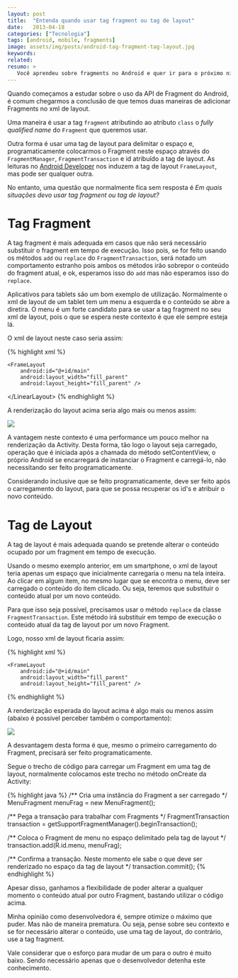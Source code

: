 ```yaml
---
layout: post
title:  "Entenda quando usar tag fragment ou tag de layout"
date:   2013-04-18
categories: ["Tecnologia"]
tags: [android, mobile, fragments]
image: assets/img/posts/android-tag-fragment-tag-layout.jpg
keywords:
related:
resumo: >
   Você aprendeu sobre fragments no Android e quer ir para o próximo nível no quesito conhecimento sobre esta ferramenta bacana que temos no Android. Então venha ver este detalhe incrível sobre para que serve a tag fragment e quando usá-la.
---
```

Quando começamos a estudar sobre o uso da API de Fragment do Android, é comum chegarmos a conclusão de que temos duas maneiras de adicionar Fragments no xml de layout.

Uma maneira é usar a tag `fragment` atributindo ao atributo `class` o _fully qualified name_ do `Fragment` que queremos usar.

Outra forma é usar uma tag de layout para delimitar o espaço e, programaticamente colocarmos o Fragment neste espaço através do `FragmentManager`, `FragmentTransaction` e id atribuído a tag de layout. As leituras no <a title="Android Developer" href="developer.android.com" target="_blank">Android Developer</a> nos induzem a tag de layout `FrameLayout`, mas pode ser qualquer outra.

No entanto, uma questão que normalmente fica sem resposta é _Em quais situações devo usar tag fragment ou tag de layout?_

<h1>Tag Fragment</h1>

A tag fragment é mais adequada em casos que não será necessário substituir o fragment em tempo de execução. Isso pois, se for feito usando os métodos `add` ou `replace` do `FragmentTransaction`, será notado um comportamento estranho pois ambos os métodos irão sobrepor o conteúdo do fragment atual, e ok, esperamos isso do `add` mas não esperamos isso do `replace`.

Aplicativos para tablets são um bom exemplo de utilização. Normalmente o xml de layout de um tablet tem um menu a esquerda e o conteúdo se abre a diretira. O menu é um forte candidato para se usar a tag fragment no seu xml de layout, pois o que se espera neste contexto é que ele sempre esteja lá.

O xml de layout neste caso seria assim:

{% highlight xml %}
<?xml version="1.0" encoding="utf-8"?>
<LinearLayout xmlns:android="http://schemas.android.com/apk/res/android"
    xmlns:tools="http://schemas.android.com/tools"
    android:layout_width="fill_parent"
    android:layout_height="fill_parent" >

    <FrameLayout
        android:id="@+id/main"
        android:layout_width="fill_parent"
        android:layout_height="fill_parent" />

<\/LinearLayout>
{% endhighlight %}

A renderização do layout acima seria algo mais ou menos assim:

![]({{site.url}}/assets/img/posts/tablet.png)

A vantagem neste contexto é uma performance um pouco melhor na renderização da Activity. Desta forma, tão logo o layout seja carregado, operação que é iniciada após a chamada do método setContentView, o próprio Android se encarregará de instanciar o Fragment e carregá-lo, não necessitando ser feito programaticamente.

Considerando inclusive que se feito programaticamente, deve ser feito após o carregamento do layout, para que se possa recuperar os id's e atribuir o novo conteúdo.

<h1>Tag de Layout</h1>

A tag de layout é mais adequada quando se pretende alterar o conteúdo ocupado por um fragment em tempo de execução.

Usando o mesmo exemplo anterior, em um smartphone, o xml de layout teria apenas um espaço que inicialmente carregaria o menu na tela inteira. Ao clicar em algum item, no mesmo lugar que se encontra o menu, deve ser carregado o conteúdo do item clicado. Ou seja, teremos que substituir o conteúdo atual por um novo conteúdo.

Para que isso seja possível, precisamos usar o método `replace` da classe `FragmentTransaction`. Este método irá substituir em tempo de execução o conteúdo atual da tag de layout por um novo Fragment.

Logo, nosso xml de layout ficaria assim:

{% highlight xml %}
<?xml version="1.0" encoding="utf-8"?>
<LinearLayout xmlns:android="http://schemas.android.com/apk/res/android"
    xmlns:tools="http://schemas.android.com/tools"
    android:layout_width="fill_parent"
    android:layout_height="fill_parent" >

    <FrameLayout
        android:id="@+id/main"
        android:layout_width="fill_parent"
        android:layout_height="fill_parent" />

</LinearLayout>
{% endhighlight %}

A renderização esperada do layout acima é algo mais ou menos assim (abaixo é possível perceber também o comportamento):

![]({{site.url}}/assets/img/posts/smartphone.png)

A desvantagem desta forma é que, mesmo o primeiro carregamento do Fragment, precisará ser feito programaticamente.

Segue o trecho de código para carregar um Fragment em uma tag de layout, normalmente colocamos este trecho no método onCreate da Activity:


{% highlight java %}
/** Cria uma instância do Fragment a ser carregado */
MenuFragment menuFrag = new MenuFragment();

/** Pega a transação para trabalhar com Fragments */
FragmentTransaction transaction = getSupportFragmentManager().beginTransaction();

/** Coloca o Fragment de menu no espaço delimitado pela tag de layout */
transaction.add(R.id.menu, menuFrag);

/** Confirma a transação. Neste momento ele sabe o que deve ser renderizado no espaço da tag de layout */
transaction.commit();
{% endhighlight %}

Apesar disso, ganhamos a flexibilidade de poder alterar a qualquer momento o conteúdo atual por outro Fragment, bastando utilizar o código acima.

Minha opinião como desenvolvedora é, sempre otimize o máximo que puder. Mas não de maneira prematura. Ou seja, pense sobre seu contexto e se for necessário alterar o conteúdo, use uma tag de layout, do contrário, use a tag fragment.

Vale considerar que o esforço para mudar de um para o outro é muito baixo. Sendo necessário apenas que o desenvolvedor detenha este conhecimento.

